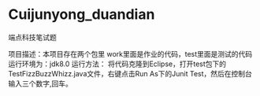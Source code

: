 # Cuijunyong_duandian
端点科技笔试题

项目描述：本项目存在两个包里 work里面是作业的代码，test里面是测试的代码
运行环境为：jdk8.0
运行方法： 将代码克隆到Eclipse，打开test包下的TestFizzBuzzWhizz.java文件，右键点击Run As下的Junit Test，然后在控制台输入三个数字,回车。
